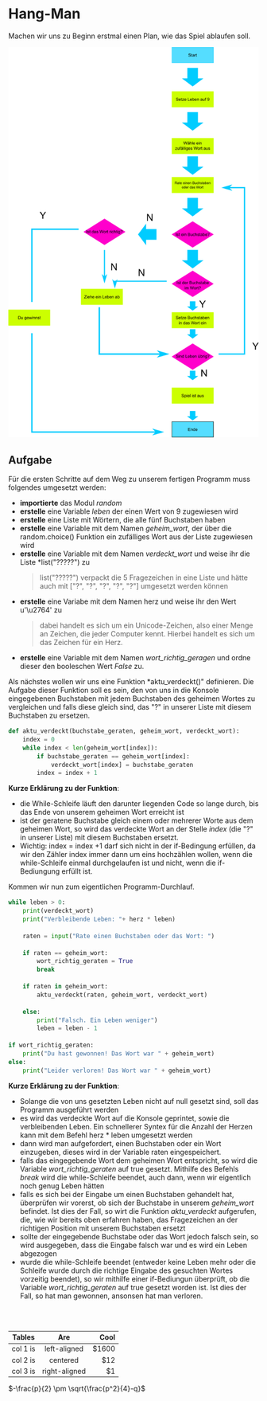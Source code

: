 # Hang-Man

Machen wir uns zu Beginn erstmal einen Plan, wie das
Spiel ablaufen soll.

![Chart](../Bilder/chart_hangman.png)

## Aufgabe
Für die ersten Schritte auf dem Weg zu unserem fertigen Programm muss folgendes umgesetzt werden:
+ **importierte** das Modul *random*
+ **erstelle** eine Variable *leben* der einen Wert von 9 zugewiesen wird
+ **erstelle**  eine Liste mit Wörtern, die alle fünf Buchstaben haben
+ **erstelle**  eine Variable mit dem Namen *geheim_wort*, der über die random.choice() Funktion ein zufälliges Wort aus der Liste zugewiesen wird
+ **erstelle**  eine Variable mit dem Namen *verdeckt_wort* und weise ihr die Liste *list("?????") zu
    >list("?????") verpackt die 5 Fragezeichen in eine Liste und hätte auch mit  ["?", "?", "?", "?", "?"] umgesetzt werden können
+ **erstelle**  eine Variabe mit dem Namen herz und weise ihr den Wert u'\u2764' zu
    >dabei handelt es sich um ein Unicode-Zeichen, also einer Menge an Zeichen, die jeder Computer kennt. Hierbei handelt es sich um das Zeichen für ein Herz.
+ **erstelle**  eine Variable mit dem Namen *wort_richtig_geragen* und ordne dieser den booleschen Wert *False* zu.

Als nächstes wollen wir uns eine Funktion *aktu_verdeckt()" definieren. Die Aufgabe dieser Funktion soll es sein, den von uns in die Konsole eingegebenen Buchstaben mit jedem Buchstaben des geheimen Wortes zu vergleichen und falls diese gleich sind, das "?" in unserer Liste mit diesem Buchstaben zu ersetzen.

```py
def aktu_verdeckt(buchstabe_geraten, geheim_wort, verdeckt_wort):
    index = 0
    while index < len(geheim_wort[index]):
        if buchstabe_geraten == geheim_wort[index]:
            verdeckt_wort[index] = buchstabe_geraten
        index = index + 1
```

**Kurze Erklärung zu der Funktion**:
+ die While-Schleife läuft den darunter liegenden Code so lange durch, bis das Ende von unserem geheimen Wort erreicht ist
+ ist der geratene Buchstabe gleich einem oder mehrerer Worte aus dem geheimen Wort, so wird das verdeckte Wort an der Stelle *index* (die "?" in unserer Liste) mit diesem Buchstaben ersetzt.
+ Wichtig: index = index +1 darf sich nicht in der if-Bedingung erfüllen, da wir den Zähler index immer dann um eins hochzählen wollen, wenn die while-Schleife einmal durchgelaufen ist und nicht, wenn die if-Bediungung erfüllt ist.

Kommen wir nun zum eigentlichen Programm-Durchlauf.

```py
while leben > 0:
    print(verdeckt_wort)
    print("Verbleibende Leben: "+ herz * leben)

    raten = input("Rate einen Buchstaben oder das Wort: ")

    if raten == geheim_wort:
        wort_richtig_geraten = True
        break

    if raten in geheim_wort:
        aktu_verdeckt(raten, geheim_wort, verdeckt_wort)

    else:
        print("Falsch. Ein Leben weniger")
        leben = leben - 1

if wort_richtig_geraten:
    print("Du hast gewonnen! Das Wort war " + geheim_wort)
else:
    print("Leider verloren! Das Wort war " + geheim_wort)
```

**Kurze Erklärung zu der Funktion**:
+ Solange die von uns gesetzten Leben nicht auf null gesetzt sind, soll das Programm ausgeführt werden
+ es wird das verdeckte Wort auf die Konsole geprintet, sowie die verbleibenden Leben. Ein schnellerer Syntex für die Anzahl der Herzen kann mit dem Befehl herz * leben umgesetzt werden
+ dann wird man aufgefordert, einen Buchstaben oder ein Wort einzugeben, dieses wird in der Variable raten eingespeichert.
+ falls das eingegebende Wort dem geheimen Wort entspricht, so wird die Variable *wort_richtig_geraten* auf true gesetzt. Mithilfe des Befehls *break* wird die while-Schleife beendet, auch dann, wenn wir eigentlich noch genug Leben hätten
+ falls es sich bei der Eingabe um einen Buchstaben gehandelt hat, überprüfen wir vorerst, ob sich der Buchstabe in unserem *geheim_wort* befindet. Ist dies der Fall, so wirt die Funktion *aktu_verdeckt* aufgerufen, die, wie wir bereits oben erfahren haben, das Fragezeichen an der richtigen Position mit unserem Buchstaben ersetzt
+ sollte der eingegebende Buchstabe oder das Wort jedoch falsch sein, so wird ausgegeben, dass die Eingabe falsch war und es wird ein Leben abgezogen
+ wurde die while-Schleife beendet (entweder keine Leben mehr oder die Schleife wurde durch die richtige Eingabe des gesuchten Wortes vorzeitig beendet), so wir mithilfe einer if-Bediungun überprüft, ob die Variable *wort_richtig_geraten* auf true gesetzt worden ist. Ist dies der Fall, so hat man gewonnen, ansonsen hat man verloren.

<br>
<br>

| Tables   |      Are      |  Cool |
|----------|:-------------:|------:|
| col 1 is |  left-aligned | $1600 |
| col 2 is |    centered   |   $12 |
| col 3 is | right-aligned |    $1 |
    
$-\frac{p}{2} \pm \sqrt{\frac{p^2}{4}-q}$